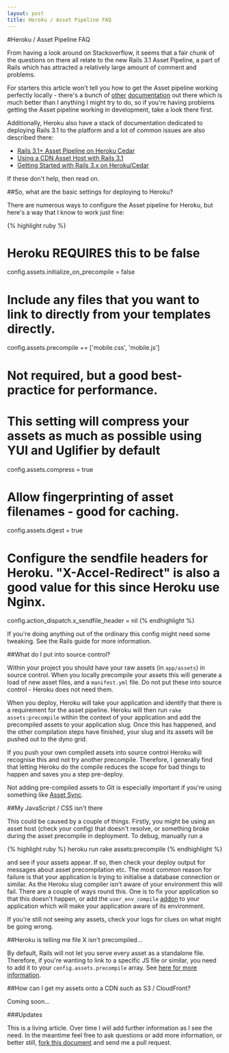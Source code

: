 ```yaml
---
layout: post
title: Heroku / Asset Pipeline FAQ
---
```

#Heroku / Asset Pipeline FAQ

From having a look around on Stackoverflow, it seems that a fair chunk of the questions on there all relate to the new Rails 3.1 Asset Pipeline, a part of Rails which has attracted a relatively large amount of comment and problems.

For starters this article won't tell you how to get the Asset pipeline working perfectly locally - there's a bunch of [other](http://guides.rubyonrails.org/asset_pipeline.html) [documentation](http://guides.rubyonrails.org/asset_pipeline.html) out there which is much better than I anything I might try to do, so if you're having problems getting the Asset pipeline working in development, take a look there first.

Additionally, Heroku also have a stack of documentation dedicated to deploying Rails 3.1 to the platform and a lot of common issues are also described there:

* [Rails 3.1+ Asset Pipeline on Heroku Cedar](https://devcenter.heroku.com/articles/rails3x-asset-pipeline-cedar)
* [Using a CDN Asset Host with Rails 3.1](https://devcenter.heroku.com/articles/cdn-asset-host-rails31)
* [Getting Started with Rails 3.x on Heroku/Cedar](https://devcenter.heroku.com/articles/rails3)

If these don't help, then read on.

##So, what are the basic settings for deploying to Heroku?

There are numerous ways to configure the Asset pipeline for Heroku, but here's a way that I know to work just fine:

{% highlight ruby %}
# Heroku REQUIRES this to be false
config.assets.initialize_on_precompile = false

# Include any files that you want to link to directly from your templates directly.
config.assets.precompile += ['mobile.css', 'mobile.js']

# Not required, but a good best-practice for performance.
# This setting will compress your assets as much as possible using YUI and Uglifier by default
config.assets.compress = true

# Allow fingerprinting of asset filenames - good for caching.
config.assets.digest = true

# Configure the sendfile headers for Heroku.  "X-Accel-Redirect" is also a good value for this since Heroku use Nginx.
config.action_dispatch.x_sendfile_header = nil
{% endhighlight %}

If you're doing anything out of the ordinary this config might need some tweaking.  See the Rails guide for more information.

##What do I put into source control?

Within your project you should have your raw assets (in `app/assets`) in source control.  When you locally precompile your assets this will generate a load of new asset files, and a `manifest.yml` file.  Do not put these into source control - Heroku does not need them.

When you deploy, Heroku will take your application and identify that there is a requirement for the asset pipeline.  Heroku will then run `rake assets:precompile` within the context of your application and add the precompiled assets to your application slug.  Once this has happened, and the other compilation steps have finished, your slug and its assets will be pushed out to the dyno grid.

If you push your own compiled assets into source control Heroku will recognise this and not try another precompile.  Therefore, I generally find that letting Heroku do the compile reduces the scope for bad things to happen and saves you a step pre-deploy.

Not adding pre-compiled assets to Git is especially important if you're using something like [Asset Sync](https://rubygems.org/gems/asset_sync).

##My JavaScript / CSS isn't there

This could be caused by a couple of things.  Firstly, you might be using an asset host (check your config) that doesn't resolve, or something broke during the asset precompile in deployment.  To debug, manually run a 

{% highlight ruby %}
heroku run rake assets:precompile
{% endhighlight %}

and see if your assets appear.  If so, then check your deploy output for messages about asset precompilation etc.  The most common reason for failure is that your application is trying to initialise a database connection or similar.  As the Heroku slug compiler isn't aware of your environment this will fail.  There are a couple of ways round this.  One is to fix your application so that this doesn't happen, or add the `user_env_compile` [addon](https://devcenter.heroku.com/articles/labs-user-env-compile) to your application which will make your application aware of its environment.

If you're still not seeing any assets, check your logs for clues on what might be going wrong.

##Heroku is telling me file X isn't precompiled...

By default, Rails will not let you serve every asset as a standalone file. Therefore, if you're wanting to link to a specific JS file or similar, you need to add it to your `config.assets.precompile` array.  See [here for more information](/precompiling-non-default-assets-with-rails-3/).

##How can I get my assets onto a CDN such as S3 / CloudFront?

Coming soon...

###Updates

This is a living article.  Over time I will add further information as I see the need.  In the meantime feel free to ask questions or add more information, or better still, [fork this document](https://github.com/neilmiddleton/neilmiddleton.github.com) and send me a pull request.